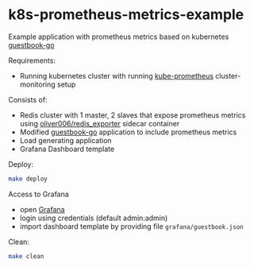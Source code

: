# k8s-prometheus-metrics-example
Example application with prometheus metrics based on kubernetes [guestbook-go](https://github.com/kubernetes/kubernetes/tree/master/examples/guestbook-go)

Requirements:
* Running kubernetes cluster with running [kube-prometheus](https://github.com/coreos/prometheus-operator/tree/master/contrib/kube-prometheus) cluster-monitoring setup

Consists of:
* Redis cluster with 1 master, 2 slaves that expose prometheus metrics using [oliver006/redis_exporter](https://github.com/oliver006/redis_exporter) sidecar container
* Modified [guestbook-go](https://github.com/kubernetes/kubernetes/tree/master/examples/guestbook-go) application to include prometheus metrics
* Load generating application
* Grafana Dashboard template

Deploy:
```bash
make deploy
```


Access to Grafana
* open [Grafana](http://localhost:8001/api/v1/proxy/namespaces/monitoring/services/grafana:3000)
* login using credentials (default admin:admin)
* import dashboard template by providing file `grafana/guestbook.json`


Clean:
```bash
make clean
```
